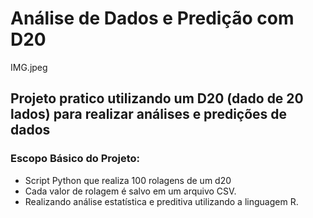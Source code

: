 # Análise de Dados e Predição com D20


IMG.jpeg


## Projeto pratico utilizando um D20 (dado de 20 lados) para realizar análises e predições de dados


### Escopo Básico do Projeto:

- Script Python que realiza 100 rolagens de um d20 
- Cada valor de rolagem é salvo em um arquivo CSV.
- Realizando análise estatística e preditiva utilizando a linguagem R. 
